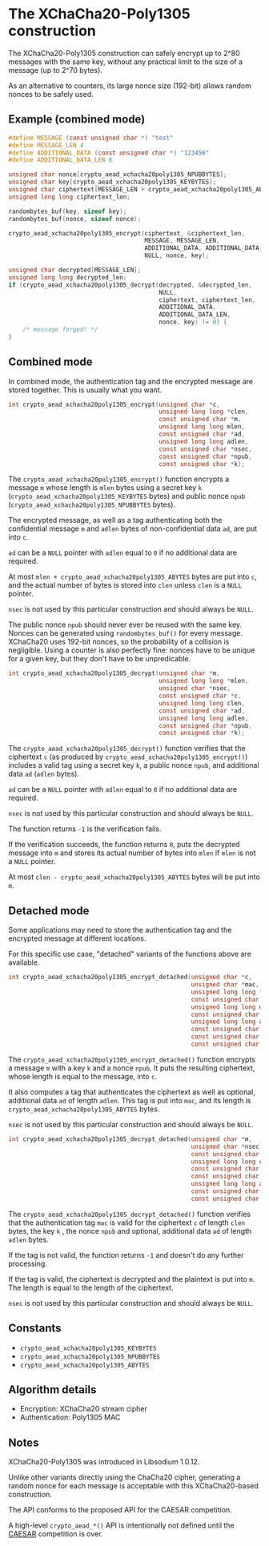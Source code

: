 # The XChaCha20-Poly1305 construction

The XChaCha20-Poly1305 construction can safely encrypt up to 2^80 messages with the same key, without any practical limit to the size of a message (up to 2^70 bytes).

As an alternative to counters, its large nonce size (192-bit) allows random nonces to be safely used.

## Example (combined mode)

```c
#define MESSAGE (const unsigned char *) "test"
#define MESSAGE_LEN 4
#define ADDITIONAL_DATA (const unsigned char *) "123456"
#define ADDITIONAL_DATA_LEN 6

unsigned char nonce[crypto_aead_xchacha20poly1305_NPUBBYTES];
unsigned char key[crypto_aead_xchacha20poly1305_KEYBYTES];
unsigned char ciphertext[MESSAGE_LEN + crypto_aead_xchacha20poly1305_ABYTES];
unsigned long long ciphertext_len;

randombytes_buf(key, sizeof key);
randombytes_buf(nonce, sizeof nonce);

crypto_aead_xchacha20poly1305_encrypt(ciphertext, &ciphertext_len,
                                      MESSAGE, MESSAGE_LEN,
                                      ADDITIONAL_DATA, ADDITIONAL_DATA_LEN,
                                      NULL, nonce, key);

unsigned char decrypted[MESSAGE_LEN];
unsigned long long decrypted_len;
if (crypto_aead_xchacha20poly1305_decrypt(decrypted, &decrypted_len,
                                          NULL,
                                          ciphertext, ciphertext_len,
                                          ADDITIONAL_DATA,
                                          ADDITIONAL_DATA_LEN,
                                          nonce, key) != 0) {
    /* message forged! */
}
```

## Combined mode

In combined mode, the authentication tag and the encrypted message are stored together. This is usually what you want.

```c
int crypto_aead_xchacha20poly1305_encrypt(unsigned char *c,
                                          unsigned long long *clen,
                                          const unsigned char *m,
                                          unsigned long long mlen,
                                          const unsigned char *ad,
                                          unsigned long long adlen,
                                          const unsigned char *nsec,
                                          const unsigned char *npub,
                                          const unsigned char *k);
```

The `crypto_aead_xchacha20poly1305_encrypt()` function encrypts a message `m` whose length is `mlen` bytes using a secret key `k` (`crypto_aead_xchacha20poly1305_KEYBYTES` bytes) and public nonce `npub` (`crypto_aead_xchacha20poly1305_NPUBBYTES` bytes).

The encrypted message, as well as a tag authenticating both the confidential message `m` and `adlen` bytes of non-confidential data `ad`, are put into `c`.

`ad` can be a `NULL` pointer with `adlen` equal to `0` if no additional data are required.

At most `mlen + crypto_aead_xchacha20poly1305_ABYTES` bytes are put into `c`, and the actual number of bytes is stored into `clen` unless `clen` is a `NULL` pointer.

`nsec` is not used by this particular construction and should always be `NULL`.

The public nonce `npub` should never ever be reused with the same key. Nonces can be generated using `randombytes_buf()` for every message. XChaCha20 uses 192-bit nonces, so the probability of a collision is negligible. Using a counter is also perfectly fine: nonces have to be unique for a given key, but they don't have to be unpredicable.

```c
int crypto_aead_xchacha20poly1305_decrypt(unsigned char *m,
                                          unsigned long long *mlen,
                                          unsigned char *nsec,
                                          const unsigned char *c,
                                          unsigned long long clen,
                                          const unsigned char *ad,
                                          unsigned long long adlen,
                                          const unsigned char *npub,
                                          const unsigned char *k);
```

The `crypto_aead_xchacha20poly1305_decrypt()` function verifies that the ciphertext `c` (as produced by `crypto_aead_xchacha20poly1305_encrypt()`) includes a valid tag using a secret key `k`, a public nonce `npub`, and additional data `ad` (`adlen` bytes).

`ad` can be a `NULL` pointer with `adlen` equal to `0` if no additional data are required.

`nsec` is not used by this particular construction and should always be `NULL`.

The function returns `-1` is the verification fails.

If the verification succeeds, the function returns `0`, puts the decrypted message into `m` and stores its actual number of bytes into `mlen` if `mlen` is not a `NULL` pointer.

At most `clen - crypto_aead_xchacha20poly1305_ABYTES` bytes will be put into `m`.

## Detached mode

Some applications may need to store the authentication tag and the encrypted message at different locations.

For this specific use case, "detached" variants of the functions above are available.

```c
int crypto_aead_xchacha20poly1305_encrypt_detached(unsigned char *c,
                                                   unsigned char *mac,
                                                   unsigned long long *maclen_p,
                                                   const unsigned char *m,
                                                   unsigned long long mlen,
                                                   const unsigned char *ad,
                                                   unsigned long long adlen,
                                                   const unsigned char *nsec,
                                                   const unsigned char *npub,
                                                   const unsigned char *k);
```

The `crypto_aead_xchacha20poly1305_encrypt_detached()` function encrypts a message `m` with a key `k` and a nonce `npub`. It puts the resulting ciphertext, whose length is equal to the message, into `c`.

It also computes a tag that authenticates the ciphertext as well as optional, additional data `ad` of length `adlen`. This tag is put into `mac`, and its length is `crypto_aead_xchacha20poly1305_ABYTES` bytes.

`nsec` is not used by this particular construction and should always be `NULL`.

```c
int crypto_aead_xchacha20poly1305_decrypt_detached(unsigned char *m,
                                                   unsigned char *nsec,
                                                   const unsigned char *c,
                                                   unsigned long long clen,
                                                   const unsigned char *mac,
                                                   const unsigned char *ad,
                                                   unsigned long long adlen,
                                                   const unsigned char *npub,
                                                   const unsigned char *k);
```

The `crypto_aead_xchacha20poly1305_decrypt_detached()` function verifies that the authentication tag `mac` is valid for the ciphertext `c` of length `clen` bytes, the key `k` , the nonce `npub` and optional, additional data `ad` of length `adlen` bytes.

If the tag is not valid, the function returns `-1` and doesn't do any further processing.

If the tag is valid, the ciphertext is decrypted and the plaintext is put into `m`. The length is equal to the length of the ciphertext.

`nsec` is not used by this particular construction and should always be `NULL`.

## Constants

- `crypto_aead_xchacha20poly1305_KEYBYTES`
- `crypto_aead_xchacha20poly1305_NPUBBYTES`
- `crypto_aead_xchacha20poly1305_ABYTES`

## Algorithm details

- Encryption: XChaCha20 stream cipher
- Authentication: Poly1305 MAC

## Notes

XChaCha20-Poly1305 was introduced in Libsodium 1.0.12.

Unlike other variants directly using the ChaCha20 cipher, generating a random nonce for each message is acceptable with this XChaCha20-based construction.

The API conforms to the proposed API for the CAESAR competition.

A high-level `crypto_aead_*()` API is intentionally not defined until the [CAESAR](http://competitions.cr.yp.to/caesar.html) competition is over.
